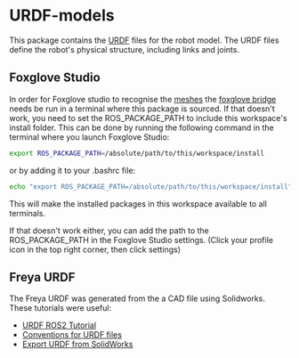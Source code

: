 # URDF-models

This package contains the [URDF](https://docs.ros.org/en/humble/Tutorials/Intermediate/URDF/URDF-Main.html) files for the robot model. The URDF files define the robot's physical structure, including links and joints.

## Foxglove Studio
In order for Foxglove studio to recognise the [meshes](./meshes/base_link.STL) the [foxglove bridge](https://foxglove.dev/docs/studio/connection/using-foxglove-bridge) needs be run in a terminal where this package is sourced. If that doesn't work, you need to set the ROS_PACKAGE_PATH to include this workspace's install folder. This can be done by running the following command in the terminal where you launch Foxglove Studio:
```bash
export ROS_PACKAGE_PATH=/absolute/path/to/this/workspace/install
```
or by adding it to your .bashrc file:
```bash
echo "export ROS_PACKAGE_PATH=/absolute/path/to/this/workspace/install" >> ~/.bashrc
```
This will make the installed packages in this workspace available to all terminals.

If that doesn't work either, you can add the path to the ROS_PACKAGE_PATH in the Foxglove Studio settings. (Click your profile icon in the top right corner, then click settings)

## Freya URDF

The Freya URDF was generated from the a CAD file using Solidworks.
These tutorials were useful:
- [URDF ROS2 Tutorial](https://docs.ros.org/en/humble/Tutorials/Intermediate/URDF/URDF-Main.html)
- [Conventions for URDF files](http://wiki.ros.org/Industrial/Tutorials/Create%20a%20URDF%20for%20an%20Industrial%20Robot)
- [Export URDF from SolidWorks](http://wiki.ros.org/sw_urdf_exporter/Tutorials/Export%20an%20Assembly)

